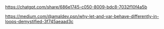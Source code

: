https://chatgpt.com/share/686e1745-c050-8009-bdc8-7032f10f4a5b

https://medium.com/@amaldev.psn/why-let-and-var-behave-differently-in-loops-demystified-3f745aeaad3c